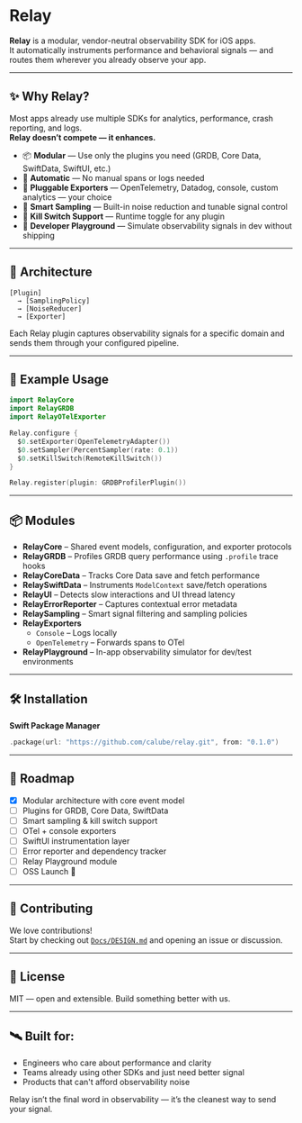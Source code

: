 # Relay

**Relay** is a modular, vendor-neutral observability SDK for iOS apps.  
It automatically instruments performance and behavioral signals — and routes them wherever you already observe your app.

---

## ✨ Why Relay?

Most apps already use multiple SDKs for analytics, performance, crash reporting, and logs.  
**Relay doesn’t compete — it enhances.**

- 📦 **Modular** — Use only the plugins you need (GRDB, Core Data, SwiftData, SwiftUI, etc.)
- 🎯 **Automatic** — No manual spans or logs needed
- 🔌 **Pluggable Exporters** — OpenTelemetry, Datadog, console, custom analytics — your choice
- 🧠 **Smart Sampling** — Built-in noise reduction and tunable signal control
- 🚦 **Kill Switch Support** — Runtime toggle for any plugin
- 🧰 **Developer Playground** — Simulate observability signals in dev without shipping

---

## 🧱 Architecture

```
[Plugin]
  → [SamplingPolicy]
  → [NoiseReducer]
  → [Exporter]
```

Each Relay plugin captures observability signals for a specific domain and sends them through your configured pipeline.

---

## 🔌 Example Usage

```swift
import RelayCore
import RelayGRDB
import RelayOTelExporter

Relay.configure {
  $0.setExporter(OpenTelemetryAdapter())
  $0.setSampler(PercentSampler(rate: 0.1))
  $0.setKillSwitch(RemoteKillSwitch())
}

Relay.register(plugin: GRDBProfilerPlugin())
```

---

## 📦 Modules

- **RelayCore** – Shared event models, configuration, and exporter protocols
- **RelayGRDB** – Profiles GRDB query performance using `.profile` trace hooks
- **RelayCoreData** – Tracks Core Data save and fetch performance
- **RelaySwiftData** – Instruments `ModelContext` save/fetch operations
- **RelayUI** – Detects slow interactions and UI thread latency
- **RelayErrorReporter** – Captures contextual error metadata
- **RelaySampling** – Smart signal filtering and sampling policies
- **RelayExporters**
  - `Console` – Logs locally
  - `OpenTelemetry` – Forwards spans to OTel
- **RelayPlayground** – In-app observability simulator for dev/test environments

---

## 🛠 Installation

**Swift Package Manager**

```swift
.package(url: "https://github.com/calube/relay.git", from: "0.1.0")
```

---

## 🔭 Roadmap

- [x] Modular architecture with core event model
- [ ] Plugins for GRDB, Core Data, SwiftData
- [ ] Smart sampling & kill switch support
- [ ] OTel + console exporters
- [ ] SwiftUI instrumentation layer
- [ ] Error reporter and dependency tracker
- [ ] Relay Playground module
- [ ] OSS Launch 🚀

---

## 🤝 Contributing

We love contributions!  
Start by checking out [`Docs/DESIGN.md`](./Docs/DESIGN.md) and opening an issue or discussion.

---

## 🧪 License

MIT — open and extensible. Build something better with us.

---

## 🛰 Built for:
- Engineers who care about performance and clarity
- Teams already using other SDKs and just need better signal
- Products that can't afford observability noise

Relay isn’t the final word in observability — it’s the cleanest way to send your signal.

